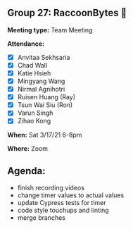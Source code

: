 ## Group 27: RaccoonBytes :raccoon:

**Meeting type:** Team Meeting

**Attendance:**
- [x] Anvitaa Sekhsaria
- [x] Chad Wall
- [x] Katie Hsieh
- [x] Mingyang Wang
- [x] Nirmal Agnihotri
- [x] Ruisen Huang (Ray)
- [x] Tsun Wai Siu (Ron)
- [x] Varun Singh
- [x] Zihao Kong

**When:** Sat 3/17/21 6-8pm

**Where:** Zoom

## Agenda:
- finish recording videos
- change timer values to actual values
- update Cypress tests for timer
- code style touchups and linting
- merge branches
